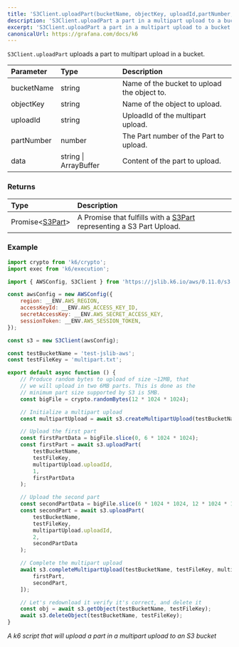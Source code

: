 ```yaml
---
title: 'S3Client.uploadPart(bucketName, objectKey, uploadId,partNumber, data)'
description: 'S3Client.uploadPart a part in a multipart upload to a bucket'
excerpt: 'S3Client.uploadPart a part in a multipart upload to a bucket'
canonicalUrl: https://grafana.com/docs/k6
---
```


`S3Client.uploadPart` uploads a part to multipart upload in a bucket.

| Parameter  | Type                  | Description                                  |
| :--------- | :-------------------- | :------------------------------------------- |
| bucketName | string                | Name of the bucket to upload the object to.  |
| objectKey  | string                | Name of the object to upload.                |
| uploadId   | string                | UploadId of the multipart upload.            |
| partNumber | number                | The Part number of the Part to upload.       |
| data       | string \| ArrayBuffer | Content of the part to upload.               |

### Returns

| Type                                                         | Description                                                                                                       |
| :----------------------------------------------------------- | :---------------------------------------------------------------------------------------------------------------- |
| Promise<[S3Part](/javascript-api/jslib/aws/s3client/s3part)> | A Promise that fulfills with a [S3Part](/javascript-api/jslib/aws/s3client/s3part) representing a S3 Part Upload. |

### Example

<CodeGroup labels={[]}>

```javascript
import crypto from 'k6/crypto';
import exec from 'k6/execution';

import { AWSConfig, S3Client } from 'https://jslib.k6.io/aws/0.11.0/s3.js';

const awsConfig = new AWSConfig({
    region: __ENV.AWS_REGION,
    accessKeyId: __ENV.AWS_ACCESS_KEY_ID,
    secretAccessKey: __ENV.AWS_SECRET_ACCESS_KEY,
    sessionToken: __ENV.AWS_SESSION_TOKEN,
});

const s3 = new S3Client(awsConfig);

const testBucketName = 'test-jslib-aws';
const testFileKey = 'multipart.txt';

export default async function () {
    // Produce random bytes to upload of size ~12MB, that
    // we will upload in two 6MB parts. This is done as the
    // minimum part size supported by S3 is 5MB.
    const bigFile = crypto.randomBytes(12 * 1024 * 1024);

    // Initialize a multipart upload
    const multipartUpload = await s3.createMultipartUpload(testBucketName, testFileKey);

    // Upload the first part
    const firstPartData = bigFile.slice(0, 6 * 1024 * 1024);
    const firstPart = await s3.uploadPart(
        testBucketName,
        testFileKey,
        multipartUpload.uploadId,
        1,
        firstPartData
    );

    // Upload the second part
    const secondPartData = bigFile.slice(6 * 1024 * 1024, 12 * 1024 * 1024);
    const secondPart = await s3.uploadPart(
        testBucketName,
        testFileKey,
        multipartUpload.uploadId,
        2,
        secondPartData
    );

    // Complete the multipart upload
    await s3.completeMultipartUpload(testBucketName, testFileKey, multipartUpload.uploadId, [
        firstPart,
        secondPart,
    ]);

    // Let's redownload it verify it's correct, and delete it
    const obj = await s3.getObject(testBucketName, testFileKey);
    await s3.deleteObject(testBucketName, testFileKey);
}
```

_A k6 script that will upload a part in a multipart upload to an S3 bucket_

</CodeGroup>